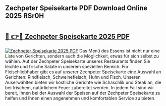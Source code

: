 ## Zechpeter Speisekarte PDF Download Online 2025 RSr0H

# <h2><a href="http://gcbthh.nevu.top/?p=Zechpeter+Speisekarte">🔗 👉🔴 Zechpeter Speisekarte 2025 PDF</a></h2>

[![Zechpeter Speisekarte 2025 PDF](https://i.imgur.com/dBaPXMq.png)](http://gcbthh.nevu.top/?p=Zechpeter+Speisekarte)
Das Menü des Essens ist nicht nur eine Liste von Gerichten, sondern auch die Möglichkeit, etwas für sich selbst zu wählen. Auf der Zechpeter Speisekarte unseres Restaurants finden Sie leichte und frische Salate in unserem speziellen Bereich. Für Fleischliebhaber gibt es auf unserer Zechpeter Speisekarte eine Auswahl an Gerichten: Rindfleisch, Schweinefleisch, Huhn und Fisch. Unseren Auserwählten bieten wir köstliche Gerichte wie Schaschlik und Steak an, die bei frischem, natürlichem Feuer zubereitet werden. In jedem Fall sind wir bereit, Ihnen bei der Auswahl der Speisen auf der Zechpeter Speisekarte zu helfen und Ihnen einen angenehmen und komfortablen Service zu bieten.
